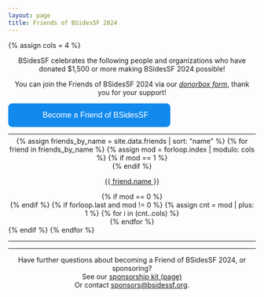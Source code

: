 ```yaml
---
layout: page
title: Friends of BSidesSF 2024
---
```


{% assign cols = 4 %}

<center>
<p>
BSidesSF celebrates the following people and organizations 
who have donated $1,500 or more making BSidesSF 2024 possible!
</p>
<p>
  You can join the Friends of BSidesSF 2024 via our <i><a href="https://donorbox.org/friends-of-bsidessf-2024" target=_blank>donorbox form</a></i>, thank you for your support!
</p>
</center>

<p>
<script type="text/javascript" defer src="https://donorbox.org/install-popup-button.js"></script>
<a class="dbox-donation-button" 
  style="background: #128aed url(https://donorbox.org/images/white_logo.svg) no-repeat 45px;color: #fff;text-decoration: none;font-family: Verdana,sans-serif;display: inline-block;font-size: 16px;padding: 15px 45px;padding-left: 70px;-webkit-border-radius: 8px;-moz-border-radius: 8px;border-radius: 8px;" 
  href="https://donorbox.org/friends-of-bsidessf-2024?default_interval=o">
  Become a Friend of BSidesSF</a>
</p>
</center>

<hr style="margin-bottom: 5px" />
<div style="text-align: center" class="friends {{ class.class }}">
  {% assign friends_by_name = site.data.friends | sort: "name" %}
  {% for friend in friends_by_name %} 
    {% assign mod = forloop.index | modulo: cols %} 
    {% if mod == 1 %}
    <div class="friends row">
    {% endif %}
      <div class="friends column">
        <a href="{{friend.link}}" target="_{{friend.name}}">
          <p>{{ friend.name }}</p>
        </a>
      </div>
    {% if mod == 0 %}
    </div>
    {% endif %} 
    {% if forloop.last and mod != 0 %}
      {% assign cnt =  mod | plus: 1 %}
      {% for i in (cnt..cols) %}
        <div class="friends column">
          <!-- column filler -->
        </div>
      {% endfor %}
      </div>
    {% endif %}
  {% endfor %}
  </div>
  <hr style="margin-bottom: 5px" />

<hr style="margin-bottom: 5px" />

<center>
  <p>
      Have further questions about becoming a Friend of BSidesSF 2024, or sponsoring? 
      <br/> See our <a href="{{ site.data.sponsors.sponsorship_kit_url }}" target=_blank> sponsorship kit (page) </a>
      <br/>Or contact <a href="mailto:sponsors@bsidessf.org" target=_blank>sponsors@bsidessf.org</a>.
  </p>
</center>
